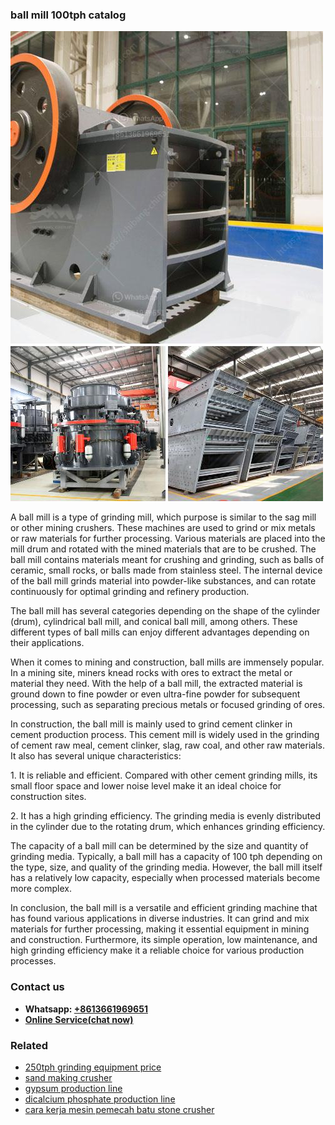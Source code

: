 <h3>ball mill 100tph catalog</h3><img src='1708332436.jpg' alt=''><p>A ball mill is a type of grinding mill, which purpose is similar to the sag mill or other mining crushers. These machines are used to grind or mix metals or raw materials for further processing. Various materials are placed into the mill drum and rotated with the mined materials that are to be crushed. The ball mill contains materials meant for crushing and grinding, such as balls of ceramic, small rocks, or balls made from stainless steel. The internal device of the ball mill grinds material into powder-like substances, and can rotate continuously for optimal grinding and refinery production.</p><p>The ball mill has several categories depending on the shape of the cylinder (drum), cylindrical ball mill, and conical ball mill, among others. These different types of ball mills can enjoy different advantages depending on their applications.</p><p>When it comes to mining and construction, ball mills are immensely popular. In a mining site, miners knead rocks with ores to extract the metal or material they need. With the help of a ball mill, the extracted material is ground down to fine powder or even ultra-fine powder for subsequent processing, such as separating precious metals or focused grinding of ores.</p><p>In construction, the ball mill is mainly used to grind cement clinker in cement production process. This cement mill is widely used in the grinding of cement raw meal, cement clinker, slag, raw coal, and other raw materials. It also has several unique characteristics:</p><p>1. It is reliable and efficient. Compared with other cement grinding mills, its small floor space and lower noise level make it an ideal choice for construction sites.</p><p>2. It has a high grinding efficiency. The grinding media is evenly distributed in the cylinder due to the rotating drum, which enhances grinding efficiency.</p><p>The capacity of a ball mill can be determined by the size and quantity of grinding media. Typically, a ball mill has a capacity of 100 tph depending on the type, size, and quality of the grinding media. However, the ball mill itself has a relatively low capacity, especially when processed materials become more complex.</p><p>In conclusion, the ball mill is a versatile and efficient grinding machine that has found various applications in diverse industries. It can grind and mix materials for further processing, making it essential equipment in mining and construction. Furthermore, its simple operation, low maintenance, and high grinding efficiency make it a reliable choice for various production processes.</p><h3>Contact us</h3><ul><li><strong>Whatsapp:&nbsp;<a href="https://wa.me/8613661969651">+8613661969651</a></strong></li><li><a href="https://swt.shibang-china.com/?git&amp;zhl&amp;ball mill 100tph catalog"><strong>Online Service(chat now)</strong></a></li></ul><h3>Related</h3><ul><li><a href='250tph grinding equipment price.md'>250tph grinding equipment price</a></li><li><a href='sand making crusher.md'>sand making crusher</a></li><li><a href='gypsum production line.md'>gypsum production line</a></li><li><a href='dicalcium phosphate production line.md'>dicalcium phosphate production line</a></li><li><a href='cara kerja mesin pemecah batu stone crusher.md'>cara kerja mesin pemecah batu stone crusher</a></li></ul>
